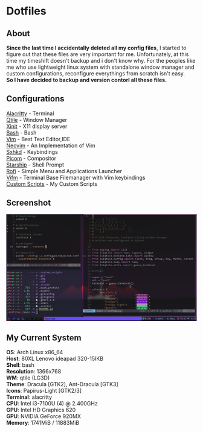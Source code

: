# Dotfiles

## About

**Since the last time I accidentally deleted all my config files**, I started to figure out that these files are very important for me. Unfortunately, at this time my timeshift doesn't backup and i don't know why. For the peoples like me who use lightweight linux system with standalone window manager and custom configurations, reconfigure everythings from scratch isn't easy.<br/>
**So I have decided to backup and version contorl all these files.**<br/>



## Configurations
[Alacritty](.config/alacritty/alacritty.yml) - Terminal<br/>
[Qtile](.config/qtile/config.py) - Window Manager<br/>
[Xinit](.xinitrc) - X11 display server<br/>
[Bash](.bashrc) - Bash<br/>
[Vim](.vimrc) - Best Text Editor,IDE<br/>
[Neovim](.config/nvim/init.vim) - An Implementation of Vim<br/>
[Sxhkd](.config/sxhkd/sxhkdrc) - Keybindings<br/>
[Picom](.config/picom/picom.conf) - Compositor<br/>
[Starship](.config/starship.toml) - Shell Prompt<br/>
[Rofi](.config/rofi/config.rasi) - Simple Menu and Applications Launcher<br/>
[Vifm](.config/vifm/vifmrc) - Terminal Base Filemanager with Vim keybindings<br/>
[Custom Scripts](.custom_scripts) - My Custom Scripts



## Screenshot
![screenshot1](screenshot.png?raw=true)

## My Current System
**OS**: Arch Linux x86_64<br/>
**Host**: 80XL Lenovo ideapad 320-15IKB<br/> 
**Shell**: bash<br/> 
**Resolution**: 1366x768<br/> 
**WM**: qtile (LG3D)<br/> 
**Theme**: Dracula [GTK2], Ant-Dracula [GTK3]<br/> 
**Icons**: Papirus-Light [GTK2/3]<br/> 
**Terminal**: alacritty<br/> 
**CPU**: Intel i3-7100U (4) @ 2.400GHz<br/> 
**GPU**: Intel HD Graphics 620<br/> 
**GPU**: NVIDIA GeForce 920MX<br/> 
**Memory**: 1741MiB / 11883MiB<br/> 

